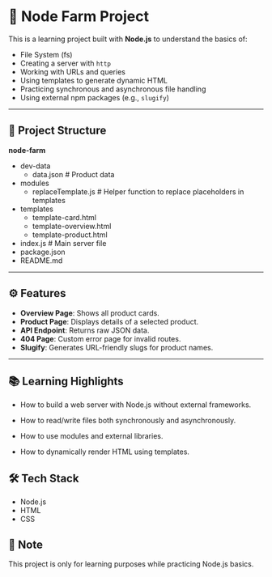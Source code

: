 # 🌱 Node Farm Project

This is a learning project built with **Node.js** to understand the basics of:
- File System (fs)
- Creating a server with `http`
- Working with URLs and queries
- Using templates to generate dynamic HTML
- Practicing synchronous and asynchronous file handling
- Using external npm packages (e.g., `slugify`)

---

## 📂 Project Structure

**node-farm**
- dev-data
   - data.json # Product data
- modules
   - replaceTemplate.js # Helper function to replace placeholders in templates
- templates
   - template-card.html
   - template-overview.html
   - template-product.html
- index.js # Main server file
- package.json
- README.md


---

## ⚙️ Features
- **Overview Page**: Shows all product cards.
- **Product Page**: Displays details of a selected product.
- **API Endpoint**: Returns raw JSON data.
- **404 Page**: Custom error page for invalid routes.
- **Slugify**: Generates URL-friendly slugs for product names.

---

## 📚 Learning Highlights

- How to build a web server with Node.js without external frameworks.

- How to read/write files both synchronously and asynchronously.

- How to use modules and external libraries.

- How to dynamically render HTML using templates.

## 🛠 Tech Stack

- Node.js
- HTML
- CSS

## 📌 Note

This project is only for learning purposes while practicing Node.js basics.
